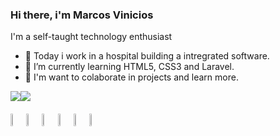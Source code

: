 ### Hi there, i'm Marcos Vinicios

I'm a self-taught technology enthusiast

- 💼 Today i work in a hospital building a intregrated software.
- 🌱 I’m currently learning HTML5, CSS3 and Laravel.
- 👾 I'm want to colaborate in projects and learn more.

<div style="display: flex; margin-bottom: 10px;">
  <a href="https://github.com/VarcosMinicios">
    <img align="center" src="https://github-readme-stats.vercel.app/api?username=VarcosMinicios&show_icons=true&theme=dark&include_all_commits=true&count_private=true" />
  </a>
  <a href="https://github.com/VarcosMinicios">
    <img align="center" src="https://github-readme-stats.vercel.app/api/top-langs/?username=VarcosMinicios&layout=compact&langs_count=16&theme=dark" />
  </a>
</div>
  
<div style="display: flex; margin-top: 20px;">
  <img src="https://cdn.jsdelivr.net/gh/devicons/devicon/icons/cplusplus/cplusplus-original.svg" style="width: 5%"/>
  <img src="https://cdn.jsdelivr.net/gh/devicons/devicon/icons/php/php-plain.svg" style="width: 5%"/>
  <img src="https://cdn.jsdelivr.net/gh/devicons/devicon/icons/python/python-original.svg" style="width: 5%"/>
  <img src="https://cdn.jsdelivr.net/gh/devicons/devicon/icons/java/java-original.svg" style="width: 5%"/>
  <img src="https://cdn.jsdelivr.net/gh/devicons/devicon/icons/html5/html5-original.svg" style="width: 5%"/>
  <img src="https://cdn.jsdelivr.net/gh/devicons/devicon/icons/css3/css3-original.svg" style="width: 5%"/>
</div>

